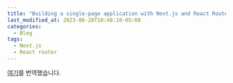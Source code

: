 ```yaml
---
title: "Building a single-page application with Next.js and React Router"
last_modified_at: 2023-06-28T10:48:10-05:00
categories:
  - Blog
tags:
  - Next.js
  - React router
---
```


[여기](https://colinhacks.com/essays/building-a-spa-with-nextjs)를 번역했습니다.  
<br/>
